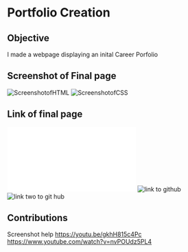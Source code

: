 # Portfolio Creation

## Objective
I made a webpage displaying an inital Career Porfolio 

## Screenshot of Final page
![ScreenshotofHTML](https://user-images.githubusercontent.com/100402908/157921503-92dd6801-6fbc-4f85-868e-6fd5df669865.png)
![ScreenshotofCSS](https://user-images.githubusercontent.com/100402908/157921530-d4c01f58-12c2-4c49-aa85-f941b43ea52f.png)

## Link of final page
![Here is a link to my final page](./index.html)
![link to github](ScreenshotofHTML.png)
![link two to git hub](ScreenshotofCSS.png)

##  Contributions 
Screenshot help
https://youtu.be/gkhH815c4Pc
https://www.youtube.com/watch?v=nvPOUdz5PL4
